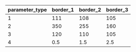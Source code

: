|parameter_type|border_1|border_2|border_3|
| --- | --- | --- | --- |
|1|111|108|105|
|2|350|255|160|
|3|120|110|105|
|4|0.5|1.5|2.5|